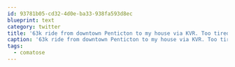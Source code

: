 ```yaml
---
id: 93781b05-cd32-4d0e-ba33-938fa593d8ec
blueprint: text
category: twitter
title: '63k ride from downtown Penticton to my house via KVR. Too tired for beer or food.  Hot shower + bed. #comatose'
caption: '63k ride from downtown Penticton to my house via KVR. Too tired for beer or food.  Hot shower + bed. <span class="hashtag hashtag_local">#<a href="http://tweettemp.darylchymko.ca/?tag=comatose">comatose</a>'
tags:
  - comatose
---
```

